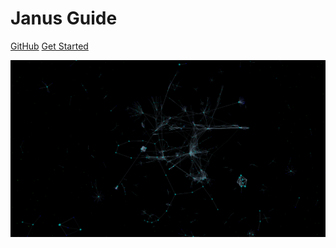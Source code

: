 <!-- _coverpage.md -->

# Janus Guide

[GitHub](https://github.com/madjin/janus-guide/)
[Get Started](build/README.md#build-introduction)

<!-- background image -->

![](_media/bg.png)

<!-- background color -->

<!-- ![color](#f0f0f0) -->
